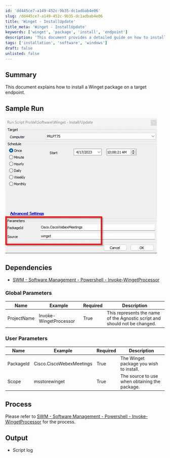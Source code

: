 ```yaml
---
id: 'dd445ce7-a149-452c-9b35-dc1adbab4e06'
slug: /dd445ce7-a149-452c-9b35-dc1adbab4e06
title: 'Winget - InstallUpdate'
title_meta: 'Winget - InstallUpdate'
keywords: ['winget', 'package', 'install', 'endpoint']
description: 'This document provides a detailed guide on how to install a Winget package on a target endpoint, including sample runs, dependencies, and parameters required for the process.'
tags: ['installation', 'software', 'windows']
draft: false
unlisted: false
---
```


## Summary

This document explains how to install a Winget package on a target endpoint.

## Sample Run

![Sample Run](../../../static/img/docs/d5ce6f1c-94ef-4e78-8e0a-61dd74f8d2cc/image_1.webp)

## Dependencies

- [SWM - Software Management - Powershell - Invoke-WingetProcessor](/docs/8496c2e9-0e52-4961-a1f1-4a95296e8cf7)

### Global Parameters

| Name        | Example                | Required | Description                                                                 |
|-------------|------------------------|----------|-----------------------------------------------------------------------------|
| ProjectName | Invoke-WingetProcessor | True     | This represents the name of the Agnostic script and should not be changed. |

### User Parameters

| Name      | Example                          | Required | Description                                |
|-----------|----------------------------------|----------|--------------------------------------------|
| PackageId | Cisco.CiscoWebexMeetings        | True     | The Winget package you wish to install.   |
| Scope     | msstorewinget                   | True     | The source to use when obtaining the package. |

## Process

Please refer to [SWM - Software Management - Powershell - Invoke-WingetProcessor](/docs/8496c2e9-0e52-4961-a1f1-4a95296e8cf7) for the process.

## Output

- Script log
